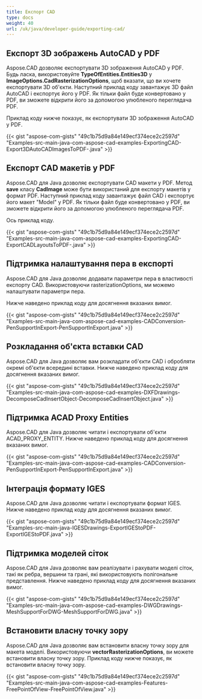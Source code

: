 ```yaml
---
title: Експорт CAD
type: docs
weight: 40
url: /uk/java/developer-guide/exporting-cad/
---
```


## **Експорт 3D зображень AutoCAD у PDF**
Aspose.CAD дозволяє експортувати 3D зображення AutoCAD у PDF. Будь ласка, використовуйте **TypeOfEntities.Entities3D** у **ImageOptions.CadRasterizationOptions**, щоб вказати, що ви хочете експортувати 3D об'єкти.
Наступний приклад коду завантажує 3D файл AutoCAD і експортує його у PDF. Як тільки файл буде конвертовано у PDF, ви зможете відкрити його за допомогою улюбленого переглядача PDF.

Приклад коду нижче показує, як експортувати 3D зображення AutoCAD у PDF.

{{< gist "aspose-com-gists" "49c1b75d9a84e149ecf374ece2c2597d" "Examples-src-main-java-com-aspose-cad-examples-ExportingCAD-Export3DAutoCADImagesToPDF-.java" >}}


## **Експорт CAD макетів у PDF**
Aspose.CAD для Java дозволяє експортувати CAD макети у PDF. Метод **save** класу **CadImage** може бути використаний для експорту макетів у формат PDF.
Наступний приклад коду завантажує файл CAD і експортує його макет "Model" у PDF. Як тільки файл буде конвертовано у PDF, ви зможете відкрити його за допомогою улюбленого переглядача PDF.

Ось приклад коду.

{{< gist "aspose-com-gists" "49c1b75d9a84e149ecf374ece2c2597d" "Examples-src-main-java-com-aspose-cad-examples-ExportingCAD-ExportCADLayoutsToPDF-.java" >}}
## **Підтримка налаштування пера в експорті**
Aspose.CAD для Java дозволяє додавати параметри пера в властивості експорту CAD. Використовуючи rasterizationOptions, ми можемо налаштувати параметри пера.

Нижче наведено приклад коду для досягнення вказаних вимог.

{{< gist "aspose-com-gists" "49c1b75d9a84e149ecf374ece2c2597d" "Examples-src-main-java-com-aspose-cad-examples-CADConversion-PenSupportInExport-PenSupportInExport.java" >}}
## **Розкладання об'єкта вставки CAD**
Aspose.CAD для Java дозволяє вам розкладати об'єкти CAD і обробляти окремі об'єкти всередині вставки. Нижче наведено приклад коду для досягнення вказаних вимог.

{{< gist "aspose-com-gists" "49c1b75d9a84e149ecf374ece2c2597d" "Examples-src-main-java-com-aspose-cad-examples-DXFDrawings-DecomposeCadInsertObject-DecomposeCadInsertObject.java" >}}
## **Підтримка ACAD Proxy Entities**
Aspose.CAD для Java дозволяє читати і експортувати об'єкти ACAD_PROXY_ENTITY. Нижче наведено приклад коду для досягнення вказаних вимог.

{{< gist "aspose-com-gists" "49c1b75d9a84e149ecf374ece2c2597d" "Examples-src-main-java-com-aspose-cad-examples-CADConversion-PenSupportInExport-PenSupportInExport.java" >}}
## **Інтеграція формату IGES**
Aspose.CAD для Java дозволяє читати і експортувати формат IGES. Нижче наведено приклад коду для досягнення вказаних вимог.

{{< gist "aspose-com-gists" "49c1b75d9a84e149ecf374ece2c2597d" "Examples-src-main-java-IGESDrawings-ExportIGEStoPDF-ExportIGEStoPDF.java" >}}
## **Підтримка моделей сіток**
Aspose.CAD для Java дозволяє вам реалізувати і рахувати моделі сіток, такі як ребра, вершини та грані, які використовують полігональне представлення. Нижче наведено приклад коду для досягнення вказаних вимог.

{{< gist "aspose-com-gists" "49c1b75d9a84e149ecf374ece2c2597d" "Examples-src-main-java-com-aspose-cad-examples-DWGDrawings-MeshSupportForDWG-MeshSupportForDWG.java" >}}
## **Встановити власну точку зору**
Aspose.CAD для Java дозволяє вам встановити власну точку зору для макета моделі. Використовуючи **vectorRasterizationOptions**, ви можете встановити власну точку зору. Приклад коду нижче показує, як встановити власну точку зору.

{{< gist "aspose-com-gists" "49c1b75d9a84e149ecf374ece2c2597d" "Examples-src-main-java-com-aspose-cad-examples-Features-FreePointOfView-FreePointOfView.java" >}}
